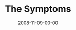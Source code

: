 ---
layout: message
category: message
series: "GIMME GIMME"
title: "The Symptoms"
date: 2008-11-09-00-00
message_id: 533
sc-permalink-url: "http://soundcloud.com/crdschurch/gimme-gimme-the-symptoms"
audio: "http://s3.amazonaws.com/crossroads-media/messages/audio/GimmeGimme2.mp3"
audio-duration: "31:45"
description: "Entitlement can easily creep into our relationships, and especially our marriages. In this talk, Chuck Mingo discusses some of the symptoms of entitlement as it relates to our key relationships."
video: "http://s3.amazonaws.com/crossroads-media/messages/video/GimmeGimme2.mp4"
video-duration: "31:45"
yt-video-id: "sWDQbF8uHyE"
video-image: "http://s3.amazonaws.com/crossroads-media/images/GimmeGimme2-still.jpg"
notes-description: "Entitlement can easily creep into our relationships, and especially our marriages. In this talk, Chuck Mingo discusses some of the symptoms of entitlement as it relates to our key relationships."
notes: "http://s3.amazonaws.com/crossroads-media/documents/SN_11_08-09_08.pdf"
notes-title: "GIMME GIMME&#58; The Symptoms (Study Notes)"
program: "http://s3.amazonaws.com/crossroads-media/documents/1108_09Program.pdf"
tag: 
 - entitlement
 - mingo
 - marriage
 - relationship
 - relationships
 - community
explicit: false
---